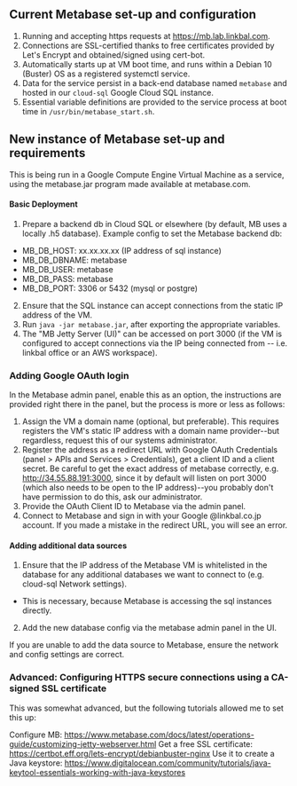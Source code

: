## Current Metabase set-up and configuration
1. Running and accepting https requests at https://mb.lab.linkbal.com.
2. Connections are SSL-certified thanks to free certificates provided by Let's Encrypt and obtained/signed using cert-bot.
3. Automatically starts up at VM boot time, and runs within a Debian 10 (Buster) OS as a registered systemctl service.
4. Data for the service persist in a back-end database named `metabase` and hosted in our `cloud-sql` Google Cloud SQL instance.
5. Essential variable definitions are provided to the service process at boot time in `/usr/bin/metabase_start.sh`.

## New instance of Metabase set-up and requirements

This is being run in a Google Compute Engine Virtual Machine as a service, using the metabase.jar program made available at metabase.com. 


#### Basic Deployment
1. Prepare a backend db in Cloud SQL or elsewhere (by default, MB uses a locally .h5 database).
Example config to set the Metabase backend db:
  - MB_DB_HOST: xx.xx.xx.xx (IP address of sql instance)
  - MB_DB_DBNAME: metabase
  - MB_DB_USER: metabase
  - MB_DB_PASS: metabase
  - MB_DB_PORT: 3306 or 5432 (mysql or postgre)
2. Ensure that the SQL instance can accept connections from the static IP address of the VM.
3. Run `java -jar metabase.jar`, after exporting the appropriate variables.
4. The "MB Jetty Server (UI)" can be accessed on port 3000 (if the VM is configured to accept connections via the IP being connected from -- i.e. linkbal office or an AWS workspace).

### Adding Google OAuth login
In the Metabase admin panel, enable this as an option, the instructions are provided right there in the panel, but the process is more or less as follows:
1. Assign the VM a domain name (optional, but preferable). This requires registers the VM's static IP address with a domain name provider--but regardless, request this of our systems administrator.
2. Register the address as a redirect URL with Google OAuth Credentials (panel > APIs and Services > Credentials), get a client ID and a client secret. Be careful to get the exact address of metabase correctly, e.g. http://34.55.88.191:3000, since it by default will listen on port 3000 (which also needs to be open to the IP address)--you probably don't have permission to do this, ask our administrator.
3. Provide the OAuth Client ID to Metabase via the admin panel.
4. Connect to Metabase and sign in with your Google @linkbal.co.jp account. If you made a mistake in the redirect URL, you will see an error. 

#### Adding additional data sources

1. Ensure that the IP address of the Metabase VM is whitelisted in the database for any additional databases we want to connect to (e.g. cloud-sql Network settings). 
  - This is necessary, because Metabase is accessing the sql instances directly.
2. Add the new database config via the metabase admin panel in the UI. 

If you are unable to add the data source to Metabase, ensure the network and config settings are correct.

### Advanced: Configuring HTTPS secure connections using a CA-signed SSL certificate
This was somewhat advanced, but the following tutorials allowed me to set this up:

Configure MB: https://www.metabase.com/docs/latest/operations-guide/customizing-jetty-webserver.html
Get a free SSL certificate: https://certbot.eff.org/lets-encrypt/debianbuster-nginx
Use it to create a Java keystore: https://www.digitalocean.com/community/tutorials/java-keytool-essentials-working-with-java-keystores
